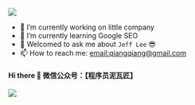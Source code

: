 <p><img src="https://gpvc.arturio.dev/JeffLi1993"></p> 

- 🔭 I’m currently working on little company
- 🌱 I’m currently learning Google SEO
- 💬 Welcomed to ask me about `Jeff Lee` 😎
- 📫 How to reach me: [email:qiangqiang@gmail.com](qiangqiang@gmail.com)

#### Hi there 👋 微信公众号：【程序员泥瓦匠】

<p><img src="https://bysocket.com/images/wicn/bysocket.webp"></p> 
